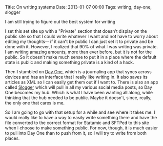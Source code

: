 Title: On writing systems
Date: 2013-01-07 00:00
Tags: writing, day-one, slogger

I am still trying to figure out the best system for writing. 

I set this set site up with a "Private" section that doesn't display on the public site so that I could write whatever I want and not have to worry about editing my thoughts-- if it can't be public I can just set it to private and be done with it. However, I realized that 90% of what I was writing was private. I am writing amazing amounts, more than ever before, but it is not for the public. So it doesn't make much sense to put it in a place where the default state is public and making something private is a kind of a hack.

Then I stumbled on [Day One](http://dayoneapp.com/), which is a journaling app that syncs across devices and has an interface that I really like writing in. It also saves its articles as XML so I can easily get them out if I want to. There is also an app called [Slogger](http://ttscoff.github.com/Slogger/) which will pull in all my various social media posts, so Day One becomes my hub. Which is what I have been wanting all along, while thinking that the hub needed to be public. Maybe it doesn't, since, really, the only one that cares is me.

So I am going to go with that setup for a while and see where it takes me. I would really like to have a way to easily write something there and have the file converted to the correct format for Statamic and SFTPed to this site when I choose to make something public. For now, though, it is much easier to pull into Day One than to push from it, so I will try to write from both places.